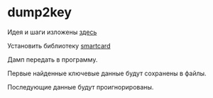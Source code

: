 # dump2key
Идея и шаги изложены [здесь ](https://www.securitylab.ru/blog/personal/reply-to-all/155893.php)

Установить библиотеку [smartcard](https://github.com/ea/smartcard-sniffer) 

Дамп передать в программу.

Первые найденные ключевые данные будут сохранены в файлы.

Последующие данные будут проигнорированы.
